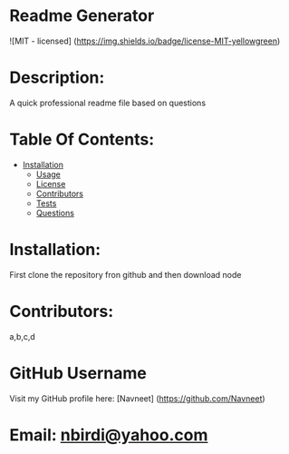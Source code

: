 
 
# Readme Generator
![MIT - licensed] (https://img.shields.io/badge/license-MIT-yellowgreen) 

# Description: 
A quick professional readme file based on questions

# Table Of Contents:
* [Installation](#installation)
  * [Usage](#usage)
  * [License](#license)
  * [Contributors](#credits)
  * [Tests](#tests)
  * [Questions](#questions)

# Installation: 
First clone the repository fron github and then download node

# Contributors: 
a,b,c,d

# GitHub Username
Visit my GitHub profile here: [Navneet] (https://github.com/Navneet)

# Email: nbirdi@yahoo.com
 
 